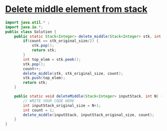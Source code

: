 # [Delete middle element from stack](https://www.naukri.com/code360/problems/delete-middle-element-from-stack_985246?leftPanelTab=0%3Fsource%3Dyoutube&campaign=Lovebabbarcodestudio&utm_source=youtube&utm_medium=affiliate&utm_campaign=Lovebabbarcodestudio&leftPanelTabValue=PROBLEM)

```java
import java.util.* ;
import java.io.*; 
public class Solution {
	public static Stack<Integer> delete_middle(Stack<Integer> stk, int stk_original_size, int count) {
		if(count == stk_original_size/2) {
			stk.pop();
			return stk;
		}
		int top_elem = stk.peek();
        stk.pop();
        count++;
        delete_middle(stk, stk_original_size, count);
        stk.push(top_elem);
        return stk;
	}

	public static void deleteMiddle(Stack<Integer> inputStack, int N) {
		// WRITE YOUR CODE HERE
		int inputStack_original_size = N+1;
		int count = 1;
		delete_middle(inputStack, inputStack_original_size, count);
	}
}
```
